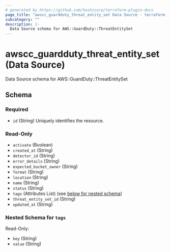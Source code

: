 ```yaml
---
# generated by https://github.com/hashicorp/terraform-plugin-docs
page_title: "awscc_guardduty_threat_entity_set Data Source - terraform-provider-awscc"
subcategory: ""
description: |-
  Data Source schema for AWS::GuardDuty::ThreatEntitySet
---
```


# awscc_guardduty_threat_entity_set (Data Source)

Data Source schema for AWS::GuardDuty::ThreatEntitySet



<!-- schema generated by tfplugindocs -->
## Schema

### Required

- `id` (String) Uniquely identifies the resource.

### Read-Only

- `activate` (Boolean)
- `created_at` (String)
- `detector_id` (String)
- `error_details` (String)
- `expected_bucket_owner` (String)
- `format` (String)
- `location` (String)
- `name` (String)
- `status` (String)
- `tags` (Attributes List) (see [below for nested schema](#nestedatt--tags))
- `threat_entity_set_id` (String)
- `updated_at` (String)

<a id="nestedatt--tags"></a>
### Nested Schema for `tags`

Read-Only:

- `key` (String)
- `value` (String)
